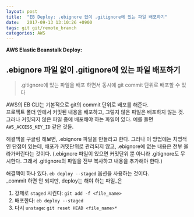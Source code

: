```yaml
---
layout: post
title:  "EB Deploy: .ebignore 없이 .gitignore에 있는 파일 배포하기"
date:   2017-09-13 13:10:26 +0900
tags: git git/remote_branch
categories: AWS
---
```


**AWS Elastic Beanstalk Deploy:**
## .ebignore 파일 없이 .gitignore에 있는 파일 배포하기  
>  .gitignore에 있는 파일을 배포 하면서 동시에 git commit 단위로 배포할 수 있다

AWS의 EB CLI는 기본적으로 git의 commit 단위로 배포를 해준다.  
프로젝트 폴더 안에서 커밋된 내용을 배포하고, 그렇지 않은 파일은 배포하지 않는 것.  
그러나 커밋되지 않은 파일 중에 배포해야 하는 파일이 있다. 예를 들면 `AWS_ACCESS_KEY_ID` 같은 것들.

해결책을 구글링 해보면, .ebignore 파일을 만들라고 한다. 
그러나 이 방법에는 치명적인 단점이 있는데, 배포가 커밋단위로 관리되지 않고, .ebignore에 없는 내용은 전부 올라가버린다는 것이다. (.ebignore 파일이 있으면 커밋단위 뿐 아니라 .gitignore도 무시한다. 그래서 .gitignore의 파일을 전부 복사하고 내용을 추가해야 한다.)



해결책이 하나 있다. `eb deploy --staged` 옵션을 사용하는 것이다.  
_commit 하면 안 되지만, deploy는 해야 하는 파일_은 

1. 강제로 `staged` 시킨다: `git add -f <file_name>`
2. 배포한다: `eb deploy --staged`
3. 다시 `unstage`: `git reset HEAD <file_name>*`
